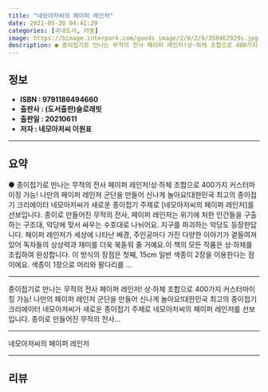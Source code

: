 ```yaml
---
title: "네모아저씨의 페이퍼 레인저"
date: 2021-05-30 04:41:29
categories: [국내도서, 아동]
image: https://bimage.interpark.com/goods_image/2/9/2/9/350462929s.jpg
description: ● 종이접기로 만나는 무적의 전사 페이퍼 레인저!상·하체 조합으로 400가지 커스터마이징 가능! 나만의 페이퍼 레인저 군단을 만들어 신나게 놀아요!대한민국 최고의 종이접기 크리에이터 네모아저씨가 새로운 종이접기 주제로 [네모아저씨의 페이퍼 레인저]를 선보입니다. 종이로 만들어진 무적의
---
```


## **정보**

- **ISBN : 9791186494660**
- **출판사 : (도서출판)슬로래빗**
- **출판일 : 20210611**
- **저자 : 네모아저씨 이원표**

------



## **요약**

●  종이접기로 만나는 무적의 전사 페이퍼 레인저!상·하체 조합으로 400가지 커스터마이징 가능! 나만의 페이퍼 레인저 군단을 만들어 신나게 놀아요!대한민국 최고의 종이접기 크리에이터 네모아저씨가 새로운 종이접기 주제로 [네모아저씨의 페이퍼 레인저]를 선보입니다. 종이로 만들어진 무적의 전사, 페이퍼 레인저는 위기에 처한 인간들을 구출하는 구조대, 악당에 맞서 싸우는 수호대로 나뉘어요. 지구를 파괴하는 악당도 등장한답니다. 페이퍼 레인저가 세상에 나타난 배경, 주인공마다 가진 다양한 이야기가 곁들여져 있어 독자들의 상상력과 재미를 더욱 북돋워 줄 거예요.이 책의 모든 작품은 상·하체를 조립하여 완성합니다. 이 방식의 장점은 첫째, 15cm 일반 색종이 2장을 이용한다는 점이에요. 색종이 1장으로 머리와 팔다리를 ...

------

종이접기로 만나는 무적의 전사 페이퍼 레인저!
상·하체 조합으로 400가지 커스터마이징 가능! 
나만의 페이퍼 레인저 군단을 만들어 신나게 놀아요!대한민국 최고의 종이접기 크리에이터 네모아저씨가 새로운 종이접기 주제로 네모아저씨의 페이퍼 레인저를 선보입니다. 종이로 만들어진 무적의 전사... 

------


네모아저씨의 페이퍼 레인저 

------


## **리뷰** 

